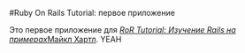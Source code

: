 #Ruby On Rails Tutorial: первое приложение

Это первое приложение для
[*RoR Tutorial: Изучение Rails на примерах*](http://railstutorial.org/)[Майкл Хартл](http://michaelhartl.com/). YEAH